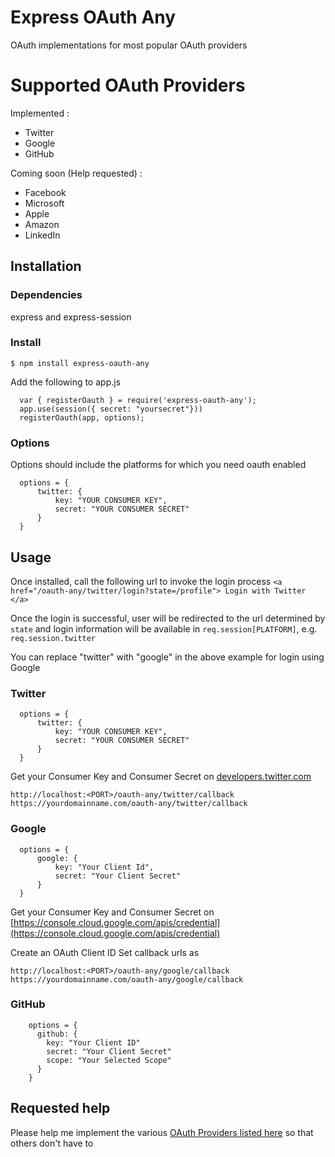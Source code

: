 # Express OAuth Any
OAuth implementations for most popular OAuth providers 

# Supported OAuth Providers
Implemented : 
- Twitter
- Google
- GitHub

Coming soon (Help requested) :
- Facebook
- Microsoft
- Apple
- Amazon
- LinkedIn

## Installation
### Dependencies
express and express-session
### Install
`$ npm install express-oauth-any`

Add the following to app.js

```
  var { registerOauth } = require('express-oauth-any');
  app.use(session({ secret: "yoursecret"}))
  registerOauth(app, options);
```

### Options
Options should include the platforms for which you need oauth enabled
```
  options = {
      twitter: {
          key: "YOUR CONSUMER KEY", 
          secret: "YOUR CONSUMER SECRET"
      }
  }
```

## Usage
Once installed, call the following url to invoke the login process 
```<a href="/oauth-any/twitter/login?state=/profile"> Login with Twitter </a>```

Once the login is successful, user will be redirected to the url determined by `state` and login information will be available in `req.session[PLATFORM]`, e.g. `req.session.twitter` 

You can replace "twitter" with "google" in the above example for login using Google

### Twitter
```
  options = {
      twitter: {
          key: "YOUR CONSUMER KEY", 
          secret: "YOUR CONSUMER SECRET"
      }
  }
```

Get your Consumer Key and Consumer Secret on [developers.twitter.com](developers.twitter.com)
```
http://localhost:<PORT>/oauth-any/twitter/callback
https://yourdomainname.com/oauth-any/twitter/callback
```

### Google
```
  options = {
      google: {
          key: "Your Client Id", 
          secret: "Your Client Secret"
      }
  }
```
Get your Consumer Key and Consumer Secret on [https://console.cloud.google.com/apis/credential](https://console.cloud.google.com/apis/credential)

Create an OAuth Client ID
Set callback urls as
```
http://localhost:<PORT>/oauth-any/google/callback
https://yourdomainname.com/oauth-any/google/callback
```

### GitHub
```
    options = {
      github: {
        key: "Your Client ID"
        secret: "Your Client Secret"
        scope: "Your Selected Scope"
      }
    }
```


## Requested help
Please help me implement the various [OAuth Providers listed here](https://en.wikipedia.org/wiki/List_of_OAuth_providers) so that others don't have to
